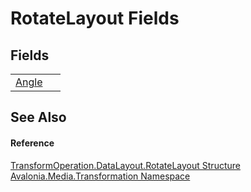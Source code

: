 # RotateLayout Fields




## Fields
<table>
<tr>
<td><a href="F_Avalonia_Media_Transformation_TransformOperation_DataLayout_RotateLayout_Angle">Angle</a></td>
<td> </td>
</tr>
</table>

## See Also


#### Reference
<a href="T_Avalonia_Media_Transformation_TransformOperation_DataLayout_RotateLayout">TransformOperation.DataLayout.RotateLayout Structure</a>  
<a href="N_Avalonia_Media_Transformation">Avalonia.Media.Transformation Namespace</a>  
